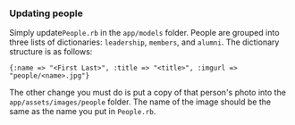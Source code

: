 ### Updating people

Simply update`People.rb` in the `app/models` folder. People are grouped into three lists of dictionaries: `leadership`, `members`, and `alumni`.
The dictionary structure is as follows:
```
{:name => "<First Last>", :title => "<title>", :imgurl => "people/<name>.jpg"}
```

The other change you must do is put a copy of that person's photo into the `app/assets/images/people` folder. The name of the image should be the same as the name you put in `People.rb`.
